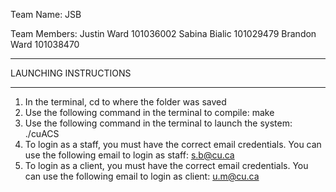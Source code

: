 Team Name: JSB

Team Members:
Justin Ward 101036002
Sabina Bialic 101029479
Brandon Ward 101038470

- - - - - - - - - - - - - - - - - - - -
LAUNCHING INSTRUCTIONS
- - - - - - - - - - - - - - - - - - - -
1) In the terminal, cd to where the folder was saved
2) Use the following command in the terminal to compile: 
   make
3) Use the following command in the terminal to launch the system:
   ./cuACS
4) To login as a staff, you must have the correct email 
   credentials. 
   You can use the following email to login as staff:
   s.b@cu.ca
5) To login as a client, you must have the correct email 
   credentials. 
   You can use the following email to login as client:
   u.m@cu.ca

